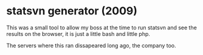 # statsvn generator (2009)

This was a small tool to allow my boss at the time to run statsvn and see the results on the browser, it is just a little bash and little php.

The servers where this ran dissapeared long ago, the company too.